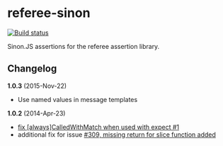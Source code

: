 # referee-sinon

[![Build status](https://secure.travis-ci.org/busterjs/referee-sinon.png?branch=master)](http://travis-ci.org/busterjs/referee-sinon)

Sinon.JS assertions for the referee assertion library.

## Changelog

**1.0.3** (2015-Nov-22)

* Use named values in message templates

**1.0.2** (2014-Apr-23)

* [fix [always]CalledWithMatch when used with expect #1](https://github.com/busterjs/referee-sinon/pull/1)
* additional fix for issue [#309, missing return for slice function added](https://github.com/busterjs/referee-sinon/commit/8503467bf20ea2e2f6754343fdebb060fc399ade)

